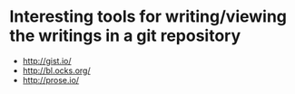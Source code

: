 # Interesting tools for writing/viewing the writings in a git repository

- http://gist.io/
- http://bl.ocks.org/
- http://prose.io/
